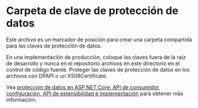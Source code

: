 # <a name="data-protection-key-folder"></a>Carpeta de clave de protección de datos

Este archivo es un marcador de posición para crear una carpeta compartida para las claves de protección de datos.

En una implementación de producción, coloque las claves fuera de la raíz de desarrollo y nunca en el repositorio archivos en este directorio en el control de código fuente. Proteger las claves de protección de datos en los archivos con DPAPI o un X509Certificate.

Vea [protección de datos en ASP.NET Core: API de consumidor, configuración, API de extensibilidad e implementación](https://docs.microsoft.com/aspnet/core/security/data-protection/) para obtener más información.
